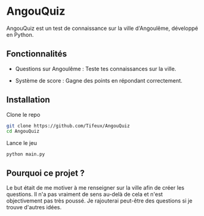 # AngouQuiz

AngouQuiz est un test de connaissance sur la ville d'Angoulême, développé en Python.

## Fonctionnalités

- Questions sur Angoulême : Teste tes connaissances sur la ville.

- Système de score : Gagne des points en répondant correctement.

## Installation

Clone le repo
```bash
git clone https://github.com/Tifeux/AngouQuiz
cd AngouQuiz
```
Lance le jeu
```
python main.py
```

## Pourquoi ce projet ?

Le but était de me motiver à me renseigner sur la ville afin de créer les questions. Il n'a pas vraiment de sens au-delà de cela et n'est objectivement pas très poussé. Je rajouterai peut-être des questions si je trouve d'autres idées.


